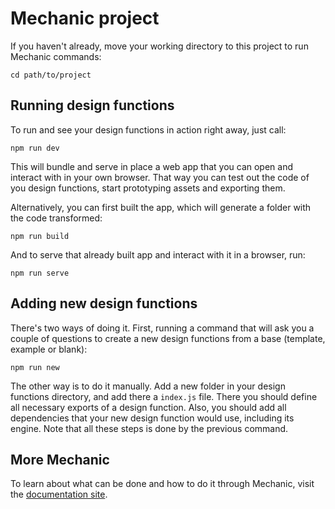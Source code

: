 # Mechanic project

If you haven't already, move your working directory to this project to run Mechanic commands:

```
cd path/to/project
```

## Running design functions

To run and see your design functions in action right away, just call:

```
npm run dev
```

This will bundle and serve in place a web app that you can open and interact with in your own browser. That way you can test out the code of you design functions, start prototyping assets and exporting them.

Alternatively, you can first built the app, which will generate a folder with the code transformed:

```
npm run build
```

And to serve that already built app and interact with it in a browser, run:

```
npm run serve
```

## Adding new design functions

There's two ways of doing it. First, running a command that will ask you a couple of questions to create a new design functions from a base (template, example or blank):

```
npm run new
```

The other way is to do it manually. Add a new folder in your design functions directory, and add there a `index.js` file. There you should define all necessary exports of a design function. Also, you should add all dependencies that your new design function would use, including its engine. Note that all these steps is done by the previous command.

## More Mechanic

To learn about what can be done and how to do it through Mechanic, visit the [documentation site](https://mechanic.design/docs).
